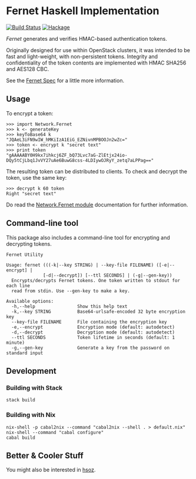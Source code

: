 # Fernet Haskell Implementation

[![Build Status](https://travis-ci.org/rvl/fernet-hs.svg?branch=master)](https://travis-ci.org/rvl/fernet-hs) [![Hackage](https://img.shields.io/hackage/v/fernet.svg)](http://hackage.haskell.org/package/fernet)

*Fernet* generates and verifies HMAC-based authentication tokens.

Originally designed for use within OpenStack clusters, it was intended
to be fast and light-weight, with non-persistent tokens. Integrity and
confidentiality of the token contents are implemented with HMAC SHA256
and AES128 CBC.

See the [Fernet Spec][spec] for a little more information.

[spec]: https://github.com/fernet/spec/blob/master/Spec.md

## Usage

To encrypt a token:

    >>> import Network.Fernet
    >>> k <- generateKey
    >>> keyToBase64 k
    "JQAeL3iFN9wIW_hMKiIzA1EiG_EZNivnMPBOOJn2wZc="
    >>> token <- encrypt k "secret text"
    >>> print token
    "gAAAAABY0H9kx7ihkcj6ZF_bQ73Lvc7aG-ZlEtjx24io-DQy5tCjLbq1JvVY27uAe6BuwG8css-4LDIywOJRyY_zetq7aLPPag=="

The resulting token can be distributed to clients. To check and
decrypt the token, use the same key:

    >>> decrypt k 60 token
    Right "secret text"

Do read the [Network.Fernet module][haddock] documentation for further
information.

[haddock]: http://hackage.haskell.org/package/fernet/docs/Network-Fernet.html


## Command-line tool

This package also includes a command-line tool for encrypting and
decrypting tokens.

    Fernet Utility

    Usage: fernet (((-k|--key STRING) | --key-file FILENAME) ([-e|--encrypt] |
                  [-d|--decrypt]) [--ttl SECONDS] | (-g|--gen-key))
      Encrypts/decrypts Fernet tokens. One token written to stdout for each line
      read from stdin. Use --gen-key to make a key.

    Available options:
      -h,--help                Show this help text
      -k,--key STRING          Base64-urlsafe-encoded 32 byte encryption key
      --key-file FILENAME      File containing the encryption key
      -e,--encrypt             Encryption mode (default: autodetect)
      -d,--decrypt             Decryption mode (default: autodetect)
      --ttl SECONDS            Token lifetime in seconds (default: 1 minute)
      -g,--gen-key             Generate a key from the password on standard input

## Development

### Building with Stack

```
stack build
```

### Building with Nix

```
nix-shell -p cabal2nix --command "cabal2nix --shell . > default.nix"
nix-shell --command "cabal configure"
cabal build
```

## Better & Cooler Stuff

You might also be interested in [hsoz](https://github.com/rvl/hsoz).
